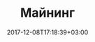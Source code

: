 ---
title: "Майнинг"
date: 2017-12-08T17:18:39+03:00
tag: "wiki"
info:
    one: "процесс подтверждения транзакций"
    two: "Майнинг (mining) — процесс подтверждения транзакций, добавляющий новые блоки в блокчейн. Подтверждение одного блока также провоцирует эмиссию новых монет, которые майнеры получают в качестве вознаграждения. В случае PoW майнинг требует огромного количества вычислительной мощности, поэтому чаще всего доступен лишь группам майнеров (известным как пул) или компаниям, обладающим необходимой техникой."
---